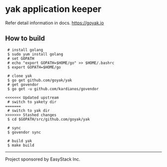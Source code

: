 # yak application keeper

Refer detail information in docs. https://goyak.io

## How to build

```
 # install golang
 $ sudo yum install golang
 # set GOPATH
 # echo "export GOPATH=$HOME/go" >> $HOME/.bashrc
 $ export GOPATH=$HOME/go

 # clone yak
 $ go get github.com/goyak/yak
 # get govendor
 $ go get -u github.com/kardianos/govendor

<<<<<<< Updated upstream
 # switch to yakety dir
=======
 # switch to yak dir
>>>>>>> Stashed changes
 $ cd $GOPATH/src/github.com/goyak/yak

 # sync
 $ govendor sync

 # build yak
 $ make build
```
---

Project sponsored by EasyStack Inc.
